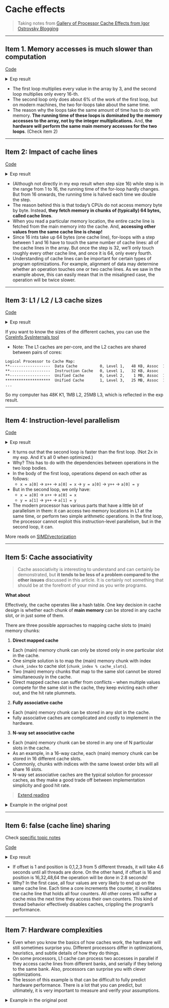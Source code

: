 # Cache effects

> Taking notes from [Gallery of Processor Cache Effects from Igor Ostrovsky Blogging](http://igoro.com/archive/gallery-of-processor-cache-effects/)

---

## Item 1. Memory accesses is much slower than computation

[Code](../benchmark_playground/cache_behavior_item_1.h)

<details><summary markdown="span">Exp result</summary>


```cpp
void computeBaseline(std::array<int, arrSz>& arr) {
  for (int i = 0; i < arrSz; ++i) {
    arr[i] *= 3;
  }
}

//v.s.

void computeEvery16(std::array<int, arrSz>& arr) {
  for (int i = 0; i < arrSz; i += 16) {
    arr[i] *= 3;
  }
}
```
...

```bash
------------------------------------------------------
Benchmark            Time             CPU   Iterations
------------------------------------------------------
BM_Baseline       10.0 ms         10.0 ms           69
BM_Every16        9.71 ms         9.71 ms           73
```

</details>

- The first loop multiplies every value in the array by 3, and the second loop multiplies only every 16-th.
- The second loop only does about 6% of the work of the first loop, but on modern machines, the two for-loops take about the same time.
- The reason why the loops take the same amount of time has to do with memory. **The running time of these loops is dominated by the memory accesses to the array, not by the integer multiplications.** And, **the hardware will perform the same main memory accesses for the two loops**. (Check item 2)

---

## Item 2: Impact of cache lines

[Code](../benchmark_playground/cache_behavior_item_2.h)

<details><summary markdown="span">Exp result</summary>


```cpp
void computeEveryStep(std::array<int, arrSz>& arr, int stepSz) {
  for (int i = 0; i < arrSz; i += stepSz) {
    arr[i] *= 3;
  }
}
```
...

```bash
-----------------------------------------------------------------------
Benchmark                             Time             CPU   Iterations
-----------------------------------------------------------------------
BM_CacheLineEffect_Step/1         0.252 ms        0.252 ms         2787
BM_CacheLineEffect_Step/2         0.133 ms        0.133 ms         5322
BM_CacheLineEffect_Step/4         0.133 ms        0.133 ms         5221
BM_CacheLineEffect_Step/8         0.121 ms        0.121 ms         5728
BM_CacheLineEffect_Step/16        0.125 ms        0.125 ms         5323
BM_CacheLineEffect_Step/32        0.115 ms        0.115 ms         6185
BM_CacheLineEffect_Step/64        0.080 ms        0.080 ms         8745
BM_CacheLineEffect_Step/128       0.043 ms        0.043 ms        16317
BM_CacheLineEffect_Step/256       0.016 ms        0.016 ms        43357
BM_CacheLineEffect_Step/512       0.010 ms        0.010 ms        75267
BM_CacheLineEffect_Step/1024      0.005 ms        0.005 ms       151489
```

</details>

- (Although not directly in my exp result when step size 16) while step is in the range from 1 to 16, the running time of the for-loop hardly changes. But from 16 onwards, the running time is halved each time we double the step.
- The reason behind this is that today’s CPUs do not access memory byte by byte. Instead, **they fetch memory in chunks of (typically) 64 bytes, called cache lines**.
- When you read a particular memory location, the entire cache line is fetched from the main memory into the cache. And, **accessing other values from the same cache line is cheap!**
- Since 16 ints take up 64 bytes (one cache line), for-loops with a step between 1 and 16 have to touch the same number of cache lines: all of the cache lines in the array. But once the step is 32, we’ll only touch roughly every other cache line, and once it is 64, only every fourth.
- Understanding of cache lines can be important for certain types of program optimizations. For example, alignment of data may determine whether an operation touches one or two cache lines. As we saw in the example above, this can easily mean that in the misaligned case, the operation will be twice slower.

---

## Item 3: L1 / L2 / L3 cache sizes

[Code](../benchmark_playground/cache_behavior_item_3.h)

<details><summary markdown="span">Exp result</summary>


```cpp
// Doing access on every 16 ints (to make sure each access is on its cache line)
// And then compare: for different size of array, with same number of access,
// what would be the access time? When the array size exceed L1/L2/L3 maximum
// there should be a gap!

template <int SIZE>
void computeEvery16() {
  int arr[SIZE] = {};
  const int lengthMod = SIZE - 1;
  for (int i = 0; i < accessTime; i++) {
    arr[(i * 16) & lengthMod]++; // (x & lengthMod) is equal to (x % arr.Length)
  }
}

template <int SIZE>
static void BM_L1L2L3Effect(benchmark::State& state) {
  for (auto _ : state) {
    computeEvery16<SIZE / 4>();
  }
}
```
...

```bash
------------------------------------------------------------------
Benchmark                        Time             CPU   Iterations
------------------------------------------------------------------
L1L2L3Effect_ArrSz_1K         14.8 ms         14.8 ms           48
L1L2L3Effect_ArrSz_2k         14.3 ms         14.3 ms           48
L1L2L3Effect_ArrSz_4k         14.4 ms         14.4 ms           49
L1L2L3Effect_ArrSz_8k         14.3 ms         14.3 ms           48
L1L2L3Effect_ArrSz_16k        14.4 ms         14.4 ms           48
L1L2L3Effect_ArrSz_32k        14.3 ms         14.3 ms           48
L1L2L3Effect_ArrSz_64k        54.4 ms         54.4 ms           13
L1L2L3Effect_ArrSz_128k       54.9 ms         54.9 ms           13
L1L2L3Effect_ArrSz_256k       54.5 ms         54.5 ms           13
L1L2L3Effect_ArrSz_512k       54.6 ms         54.6 ms           12
L1L2L3Effect_ArrSz_1m         68.1 ms         68.1 ms           11
L1L2L3Effect_ArrSz_16m         145 ms          145 ms            5
L1L2L3Effect_ArrSz_32m         177 ms          177 ms            4
L1L2L3Effect_ArrSz_64m         272 ms          272 ms            2
```

</details>

If you want to know the sizes of the different caches, you can use the [CoreInfo SysInternals tool](https://learn.microsoft.com/en-us/sysinternals/downloads/coreinfo)
- Note: The L1 caches are per-core, and the L2 caches are shared between pairs of cores:

```bash
Logical Processor to Cache Map:
**------------------  Data Cache          0, Level 1,   48 KB, Assoc  12, LineSize  64
**------------------  Instruction Cache   0, Level 1,   32 KB, Assoc   8, LineSize  64
**------------------  Unified Cache       0, Level 2,    1 MB, Assoc  10, LineSize  64
********************  Unified Cache       1, Level 3,   25 MB, Assoc  10, LineSize  64
...
```

So my computer has 48K K1, 1MB L2, 25MB L3, which is reflected in the exp result.

---

## Item 4: Instruction-level parallelism

[Code](../benchmark_playground/cache_behavior_item_4.h)

<details><summary markdown="span">Exp result</summary>


```cpp
void computeOnSameElement(std::array<int, 2>& arr) {
  for (int i = 0; i < accessTime; i++) {
    benchmark::DoNotOptimize(arr[0]++);
    benchmark::DoNotOptimize(arr[0]++);
  }
}

// v.s.

void computeOnDiffElement(std::array<int, 2>& arr) {
  for (int i = 0; i < accessTime; i++) {
    benchmark::DoNotOptimize(arr[0]++);
    benchmark::DoNotOptimize(arr[1]++);
  }
}
```
...

```bash
---------------------------------------------------------
Benchmark               Time             CPU   Iterations
---------------------------------------------------------
BM_SameElement        369 ms          369 ms            2
BM_DiffElement        254 ms          254 ms            3
```

</details>

- It turns out that the second loop is faster than the first loop. (Not 2x in my exp. And it's all 0 when optimized.)
- Why? This has to do with the dependencies between operations in the two loop bodies.
- In the body of the first loop, operations depend on each other as follows:
  - `x = a[0]` -> `x++` -> `a[0] = x` -> `y = a[0]` -> `y++` -> `a[0] = y`
- But in the second loop, we only have:
  - `x = a[0]` -> `x++` -> `a[0] = x`
  - `y = a[1]` -> `y++` -> `a[1] = y`
- The modern processor has various parts that have a little bit of parallelism in them: it can access two memory locations in L1 at the same time, or perform two simple arithmetic operations. In the first loop, the processor cannot exploit this instruction-level parallelism, but in the second loop, it can.

More reads on [SIMD/vectorization](simd_vectorization.md)

---

## Item 5: Cache associativity

> Cache associativity is interesting to understand and can certainly be demonstrated, but **it tends to be less of a problem compared to the other issues** discussed in this article. It is certainly not something that should be at the forefront of your mind as you write programs.

**What about**

Effectively, the cache operates like a hash table. One key decision in cache design is whether each chunk of **main memory** can be stored in any cache slot, or in just some of them.

There are three possible approaches to mapping cache slots to (main) memory chunks:

1. **Direct mapped cache**

- Each (main) memory chunk can only be stored only in one particular slot in the cache.
- One simple solution is to map the (main) memory chunk with index `chunk_index` to cache slot (`chunk_index % cache_slots`).
- Two (main) memory chunks that map to the same slot cannot be stored simultaneously in the cache.
- Direct mapped caches can suffer from conflicts – when multiple values compete for the same slot in the cache, they keep evicting each other out, and the hit rate plummets.

2. **Fully associative cache**

- Each (main) memory chunk can be stored in any slot in the cache.
- fully associative caches are complicated and costly to implement in the hardware.

3. **N-way set associative cache**

- Each (main) memory chunk can be stored in any one of N particular slots in the cache.
- As an example, in a 16-way cache, each (main) memory chunk can be stored in 16 different cache slots.
- Commonly, chunks with indices with the same lowest order bits will all share 16 slots.
- N-way set associative caches are the typical solution for processor caches, as they make a good trade off between implementation simplicity and good hit rate.

> [Extend reading](cp.eng.chula.ac.th/~prabhas//teaching/ads/ads2016/cache-memory.htm)

<details><summary markdown="span">Example in the original post</summary>

(original's cpu)

For example, the 4MB L2 cache on my machine is 16-way associative.

- All 64-byte memory chunks are partitioned into sets (based on the lowest order bits of the chunk index), and
- chunks in the same set compete for 16 slots in the L2 cache.
- Since the L2 cache has 65,536 slots, and each set will need 16 slots in the cache, we will have 4,096 sets.
- So, the lowest 12 bits of the chunk index will determine which set the chunk belongs to (2^12 = 4,096).
- As a result, cache lines at addresses that differ by a multiple of 262,144 bytes (4096 * 64) will compete for the same slot in the cache.
- The cache on my machine can hold at most 16 such cache lines.
- In order for the effects of cache associativity to become apparent, I need to repeatedly access more than 16 elements from the same set.

```bash
# TODO, do the example with your CPU
**------------------  Unified Cache       0, Level 2,    1 MB, Assoc  10, LineSize  64
```

</details>

---

## Item 6: false (cache line) sharing

Check [specific topic notes](false_sharing.md)

[Code](../benchmark_playground/cache_behavior_item_4.h)

<details><summary markdown="span">Exp result</summary>


```cpp
void work(std::vector<std::atomic<int>>& arr, int position) {
  for (int j = 0; j < 100000000; j++) {
    arr[position] = arr[position] + 3;
  }
}

void sameFullOpsCntDifferentPos(std::vector<std::atomic<int>>& arr,
                                int offset) {
  std::vector<std::jthread> threads(4);
  for (int i = 0; i < 4; ++i) {
    threads[i] = std::jthread([&]() { work(arr, i * offset); });
  }
}

// input offset with 1 and 16 and compare
```
...

```bash
-------------------------------------------------------------------------------------------------------
Benchmark                                                             Time             CPU   Iterations
-------------------------------------------------------------------------------------------------------
FalseSharing_4_thread_same_ops_different_offset/1/real_time        4657 ms        0.132 ms            1
FalseSharing_4_thread_same_ops_different_offset/16/real_time       2853 ms        0.118 ms            1
```

</details>

- If offset is 1 and position is 0,1,2,3 from 5 different threads, it will take 4.6 seconds until all threads are done. On the other hand, if offset is 16 and position is 16,32,48,64 the operation will be done in 2.8 seconds!
- Why? In the first case, all four values are very likely to end up on the same cache line. Each time a core increments the counter, it invalidates the cache line that holds all four counters. All other cores will suffer a cache miss the next time they access their own counters. This kind of thread behavior effectively disables caches, crippling the program’s performance.

---

## Item 7: Hardware complexities

- Even when you know the basics of how caches work, the hardware will still sometimes surprise you. Different processors differ in optimizations, heuristics, and subtle details of how they do things.
- On some processors, L1 cache can process two accesses in parallel if they access cache lines from different banks, and serially if they belong to the same bank. Also, processors can surprise you with clever optimizations.
- The lesson of this example is that can be difficult to fully predict hardware performance. There is a lot that you can predict, but ultimately, it is very important to measure and verify your assumptions.


<details><summary markdown="span">Example in the original post</summary>

- Here is one odd example of “hardware weirdness” in original post (though [my experiment](../benchmark_playground/cache_behavior_item_7.h) didn't show that much)

```csharp
private static int A, B, C, D, E, F, G;
private static void Weirdness()
{
    for (int i = 0; i < 200000000; i++)
    {
        <something>
    }
}
```

When I substitute three different blocks for “<something>”, I get these timings:

```cpp
<something>	        Time
A++; B++; C++; D++;	719 ms
A++; C++; E++; G++;	448 ms
A++; C++;           518 ms
```

- Incrementing fields A,B,C,D takes longer than incrementing fields A,C,E,G.
- And what’s even weirder, incrementing just A and C takes longer than increment A and C and E and G!

- I don’t know for sure what is the reason behind these numbers, but I suspect it is related to memory banks. If someone can explain these numbers, I’d be very curious to hear about it.

</details>
